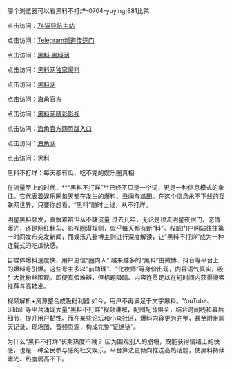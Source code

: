 哪个浏览器可以看黑料不打烊-0704-yuying|881比鸭

点击访问：<a href="https://74mao.com/">74猫导航主站</a>

点击访问：<a href="https://74mao.com/">Telegram频道传送门</a>

点击访问：<a href="https://heiliaolvzlu3.pages.dev">黑料·黑料网</a>

点击访问：<a href="https://heiliaoyvnrda.pages.dev">黑料网独家爆料</a>

点击访问：<a href="https://haef.pages.dev/">黑料网</a>

点击访问：<a href="https://gdas.pages.dev/">海角官方</a>

点击访问：<a href="https://sdfsh.pages.dev/">黑料网精彩影视</a>

点击访问：<a href="https://sdbsd.pages.dev/">海角官方网页版入口</a>

点击访问：<a href="https://ert-6he.pages.dev/">海角网</a>

点击访问：<a href="https://gbs-3wd.pages.dev/">黑料</a>

黑料不打烊：每天都有瓜，吃不完的娱乐圈真相

在流量至上的时代，**“黑料不打烊”**已经不只是一个词，更是一种信息模式的象征。它代表着娱乐圈每天都在发生的爆料、丑闻与瓜田。在这个信息永不下线的互联网世界，只要你想看，“黑料”随时上线，从不打烊。

明星黑料频发，真假难辨但从不缺流量
过去几年，无论是顶流明星夜宿门、恋情曝光，还是网红翻车、影视圈潜规则，似乎每天都有新“料”。权威门户网站往往第一时间发布突发新闻，而娱乐八卦博主则进行深度解读，让“黑料不打烊”成为一种连载式的吃瓜快感。

自媒体爆料速度快，用户更信“圈内人”
越来越多的“黑料”由微博、抖音等平台上的爆料号引爆。这些号主多以“前助理”、“化妆师”等身份出现，内容语气真实，吸引大批粉丝围观。即便真假难辨，但标题吸睛、内容连贯足以在短时间内获得搜索推荐与高转发。

视频解析+资源整合成吸粉利器
如今，用户不再满足于文字爆料。YouTube、Bilibili 等平台涌现大量“黑料不打烊”视频讲解，配图配音俱全，结合时间线和幕后细节，提升用户黏性。而在某些论坛和小众社区，爆料内容更为完整，甚至附带聊天记录、现场图、音频资源，构成完整“证据链”。

为什么“黑料不打烊”长期热度不减？
因为围观别人的崩塌，既能获得情绪上的快感，也是一种全民参与感的社交娱乐。平台算法更倾向推送高热话题，使黑料持续曝光、热度居高不下。
